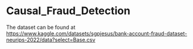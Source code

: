 # Causal_Fraud_Detection

The dataset can be found at https://www.kaggle.com/datasets/sgpjesus/bank-account-fraud-dataset-neurips-2022/data?select=Base.csv
